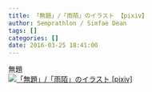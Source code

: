 ```yaml
---
title: 「無題」/「雨陌」のイラスト 【pixiv】
author: Semprathlon / Simfae Dean
tags: []
categories: []
date: 2016-03-25 18:41:00
---
```

無題<br />[<img width="850" height="850" style="display:none;" data-src="https://i.pximg.net/img-original/img/2016/03/25/18/41/02/56001584_p0.png" src="/blog/uploads/2017/04/56001584_p0.png" alt="「無題」/「雨陌」のイラスト [pixiv]"/><img src="/blog/uploads/2017/04/56001584_p0_master1200.jpg" alt="「無題」/「雨陌」のイラスト [pixiv]"/>](http://www.pixiv.net/member_illust.php?illust_id=56001584&amp;mode=medium)<br />